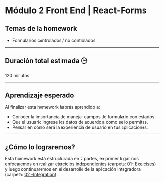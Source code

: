 # Módulo 2 Front End | React-Forms

## Temas de la homework

- Formularios controlados / no controlados

---

## Duración total estimada 🕒

120 minutos

---

## Aprendizaje esperado

Al finalizar esta homework habrás aprendido a:

- Conocer la importancia de manejar campos de formulario con estados.
- Que el usuario ingrese los datos de acuerdo a como se lo permitas.
- Pensar en cómo será la experiencia de usuario en tus aplicaciones.

---

## ¿Cómo lo lograremos?

Esta homework está estructurada en 2 partes, en primer lugar nos enfocaremos en realizar ejercicios independientes (carpeta: [01- Exercises](./01%20-%20Exercises/README.md)) y luego continuaremos en el desarrollo de la aplicación integradora (carpeta: [02 -Integration](./02%20-%20Integration/README.md)).
